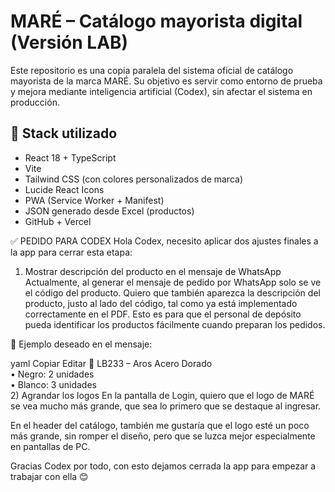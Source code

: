 # MARÉ – Catálogo mayorista digital (Versión LAB)

Este repositorio es una copia paralela del sistema oficial de catálogo mayorista de la marca MARÉ. Su objetivo es servir como entorno de prueba y mejora mediante inteligencia artificial (Codex), sin afectar el sistema en producción.

## 🔧 Stack utilizado

- React 18 + TypeScript
- Vite
- Tailwind CSS (con colores personalizados de marca)
- Lucide React Icons
- PWA (Service Worker + Manifest)
- JSON generado desde Excel (productos)
- GitHub + Vercel

✅ PEDIDO PARA CODEX
Hola Codex, necesito aplicar dos ajustes finales a la app para cerrar esta etapa:

1) Mostrar descripción del producto en el mensaje de WhatsApp
Actualmente, al generar el mensaje de pedido por WhatsApp solo se ve el código del producto. Quiero que también aparezca la descripción del producto, justo al lado del código, tal como ya está implementado correctamente en el PDF.
Esto es para que el personal de depósito pueda identificar los productos fácilmente cuando preparan los pedidos.

🔸 Ejemplo deseado en el mensaje:

yaml
Copiar
Editar
🛒 LB233 – Aros Acero Dorado  
• Negro: 2 unidades  
• Blanco: 3 unidades  
2) Agrandar los logos
En la pantalla de Login, quiero que el logo de MARÉ se vea mucho más grande, que sea lo primero que se destaque al ingresar.

En el header del catálogo, también me gustaría que el logo esté un poco más grande, sin romper el diseño, pero que se luzca mejor especialmente en pantallas de PC.

Gracias Codex por todo, con esto dejamos cerrada la app para empezar a trabajar con ella 😊
